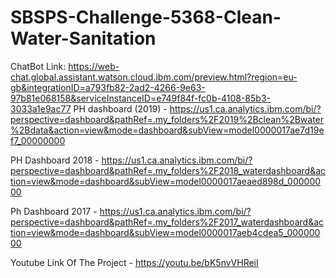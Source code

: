 # SBSPS-Challenge-5368-Clean-Water-Sanitation

ChatBot Link: https://web-chat.global.assistant.watson.cloud.ibm.com/preview.html?region=eu-gb&integrationID=a793fb82-2ad2-4266-9e63-97b81e068158&serviceInstanceID=e749f84f-fc0b-4108-85b3-3033a1e9ac77
PH dashboard (2019) - https://us1.ca.analytics.ibm.com/bi/?perspective=dashboard&pathRef=.my_folders%2F2019%2Bclean%2Bwater%2Bdata&action=view&mode=dashboard&subView=model0000017ae7d19ef7_00000000

PH Dashboard 2018 - https://us1.ca.analytics.ibm.com/bi/?perspective=dashboard&pathRef=.my_folders%2F2018_waterdashboard&action=view&mode=dashboard&subView=model0000017aeaed898d_00000000

Ph Dashboard 2017 - https://us1.ca.analytics.ibm.com/bi/?perspective=dashboard&pathRef=.my_folders%2F2017_waterdashboard&action=view&mode=dashboard&subView=model0000017aeb4cdea5_00000000

Youtube Link Of The Project - https://youtu.be/bK5nvVHReiI
